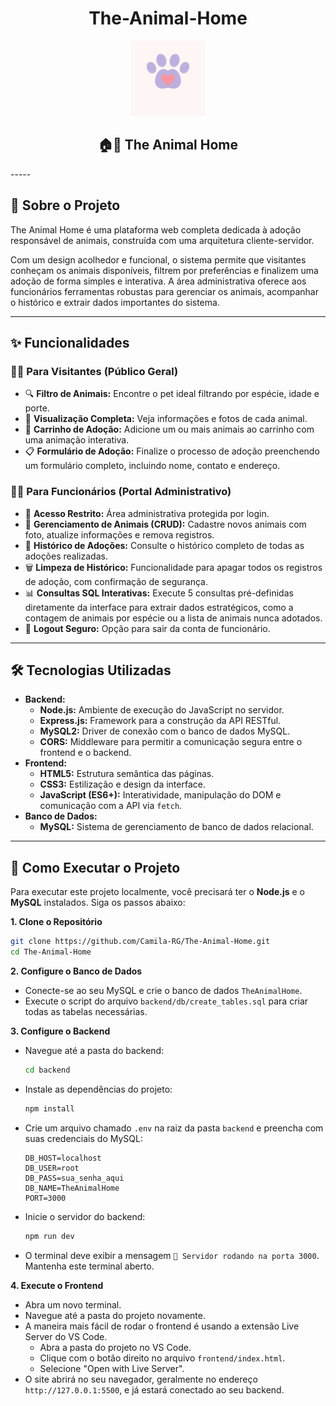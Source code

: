 <div align="center">
  
  <h1>The-Animal-Home</h1>

  <img src="frontend/images/logo.png" alt="Logo The Animal Home" width="120"/>

  <h2>🏠💜 The Animal Home</h2>

</div>
-----

## 📖 Sobre o Projeto

The Animal Home é uma plataforma web completa dedicada à adoção responsável de animais, construída com uma arquitetura cliente-servidor.

Com um design acolhedor e funcional, o sistema permite que visitantes conheçam os animais disponíveis, filtrem por preferências e finalizem uma adoção de forma simples e interativa. A área administrativa oferece aos funcionários ferramentas robustas para gerenciar os animais, acompanhar o histórico e extrair dados importantes do sistema.

-----

## ✨ Funcionalidades

### 👩‍💻 Para Visitantes (Público Geral)

  - 🔍 **Filtro de Animais:** Encontre o pet ideal filtrando por espécie, idade e porte.
  - 🐶 **Visualização Completa:** Veja informações e fotos de cada animal.
  - 💜 **Carrinho de Adoção:** Adicione um ou mais animais ao carrinho com uma animação interativa.
  - 📋 **Formulário de Adoção:** Finalize o processo de adoção preenchendo um formulário completo, incluindo nome, contato e endereço.

### 🧑‍🏭 Para Funcionários (Portal Administrativo)

  - 🔐 **Acesso Restrito:** Área administrativa protegida por login.
  - 🐾 **Gerenciamento de Animais (CRUD):** Cadastre novos animais com foto, atualize informações e remova registros.
  - 📜 **Histórico de Adoções:** Consulte o histórico completo de todas as adoções realizadas.
  - 🗑️ **Limpeza de Histórico:** Funcionalidade para apagar todos os registros de adoção, com confirmação de segurança.
  - 📊 **Consultas SQL Interativas:** Execute 5 consultas pré-definidas diretamente da interface para extrair dados estratégicos, como a contagem de animais por espécie ou a lista de animais nunca adotados.
  - 🚪 **Logout Seguro:** Opção para sair da conta de funcionário.

-----

## 🛠️ Tecnologias Utilizadas

  - **Backend:**
      - **Node.js:** Ambiente de execução do JavaScript no servidor.
      - **Express.js:** Framework para a construção da API RESTful.
      - **MySQL2:** Driver de conexão com o banco de dados MySQL.
      - **CORS:** Middleware para permitir a comunicação segura entre o frontend e o backend.
  - **Frontend:**
      - **HTML5:** Estrutura semântica das páginas.
      - **CSS3:** Estilização e design da interface.
      - **JavaScript (ES6+):** Interatividade, manipulação do DOM e comunicação com a API via `fetch`.
  - **Banco de Dados:**
      - **MySQL:** Sistema de gerenciamento de banco de dados relacional.

-----

## 🧭 Como Executar o Projeto

Para executar este projeto localmente, você precisará ter o **Node.js** e o **MySQL** instalados. Siga os passos abaixo:

**1. Clone o Repositório**

```bash
git clone https://github.com/Camila-RG/The-Animal-Home.git
cd The-Animal-Home
```

**2. Configure o Banco de Dados**

  - Conecte-se ao seu MySQL e crie o banco de dados `TheAnimalHome`.
  - Execute o script do arquivo `backend/db/create_tables.sql` para criar todas as tabelas necessárias.

**3. Configure o Backend**

  - Navegue até a pasta do backend:
    ```bash
    cd backend
    ```
  - Instale as dependências do projeto:
    ```bash
    npm install
    ```
  - Crie um arquivo chamado `.env` na raiz da pasta `backend` e preencha com suas credenciais do MySQL:
    ```
    DB_HOST=localhost
    DB_USER=root
    DB_PASS=sua_senha_aqui
    DB_NAME=TheAnimalHome
    PORT=3000
    ```
  - Inicie o servidor do backend:
    ```bash
    npm run dev
    ```
  - O terminal deve exibir a mensagem `🚀 Servidor rodando na porta 3000`. Mantenha este terminal aberto.

**4. Execute o Frontend**

  - Abra um novo terminal.
  - Navegue até a pasta do projeto novamente.
  - A maneira mais fácil de rodar o frontend é usando a extensão Live Server do VS Code.
      - Abra a pasta do projeto no VS Code.
      - Clique com o botão direito no arquivo `frontend/index.html`.
      - Selecione "Open with Live Server".
  - O site abrirá no seu navegador, geralmente no endereço `http://127.0.0.1:5500`, e já estará conectado ao seu backend.


